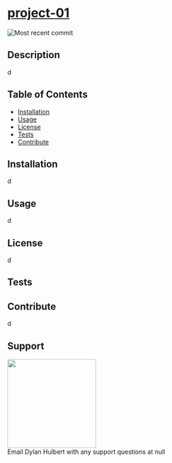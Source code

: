 # [project-01](https://github.com/dylanhulbert/project-01)
![Most recent commit](https://img.shields.io/github/last-commit/dylanhulbert/project-01)
## Description
d
## Table of Contents
* [Installation](##Installation)
* [Usage](##Usage)
* [License](##License)
* [Tests](##Tests) 
* [Contribute](##Contribute)
## Installation
d
## Usage
d
## License
d
## Tests

## Contribute
d
## Support
<img src="https://avatars0.githubusercontent.com/u/3588501?v=4" width="200" height="200"/>
<br/>Email Dylan Hulbert with any support questions at null
